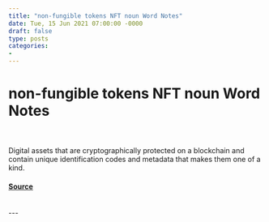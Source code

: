```yaml
---
title: "non-fungible tokens NFT noun Word Notes"
date: Tue, 15 Jun 2021 07:00:00 -0000
draft: false
type: posts
categories: 
- 
---
```

# non-fungible tokens NFT noun Word Notes

<br/>

<br/>
Digital assets that are cryptographically protected on a blockchain and contain unique identification codes and metadata that makes them one of a kind.

#### [Source](https://thecyberwire.com/podcasts/word-notes/51/notes)

<br/>
---
